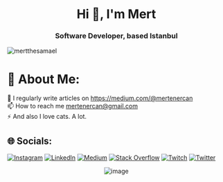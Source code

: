 <h1 align="center">Hi 👋, I'm Mert</h1>
<h3 align="center">Software Developer, based Istanbul</h3>

<p align="left"> <img src="https://komarev.com/ghpvc/?username=mertthesamael&label=Profile%20views&color=0e75b6&style=flat" alt="mertthesamael" /> </p>

# 💫 About Me:
📝 I regularly write articles on https://medium.com/@mertenercan<br>📫 How to reach me mertenercan@gmail.com<br>⚡ And also I love cats. A lot.


## 🌐 Socials:
[![Instagram](https://img.shields.io/badge/Instagram-%23E4405F.svg?logo=Instagram&logoColor=white)](https://instagram.com/enercanmert) [![LinkedIn](https://img.shields.io/badge/LinkedIn-%230077B5.svg?logo=linkedin&logoColor=white)](https://linkedin.com/in/mertenercan) [![Medium](https://img.shields.io/badge/Medium-12100E?logo=medium&logoColor=white)](https://medium.com/@@mertenercan) [![Stack Overflow](https://img.shields.io/badge/-Stackoverflow-FE7A16?logo=stack-overflow&logoColor=white)](https://stackoverflow.com/users/18589341) [![Twitch](https://img.shields.io/badge/Twitch-%239146FF.svg?logo=Twitch&logoColor=white)](https://twitch.tv/evilmerto) [![Twitter](https://img.shields.io/badge/Twitter-%231DA1F2.svg?logo=Twitter&logoColor=white)](https://twitter.com/akamerto) 
<div align='center'>
  
![image](https://github.com/user-attachments/assets/92b744ea-9c8e-4412-90a6-c0661a1debaf)

</div>




<!-- Proudly created with GPRM ( https://gprm.itsvg.in ) -->

